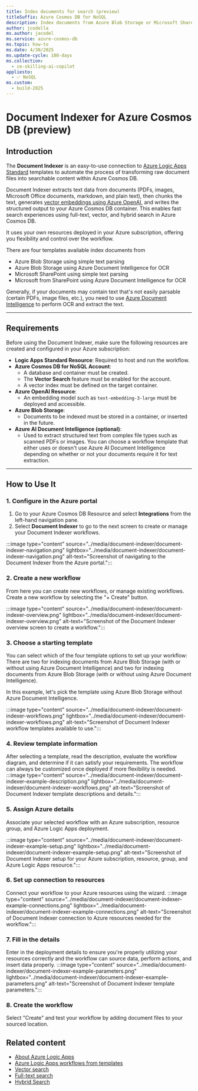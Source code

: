 ```yaml
---
title: Index documents for search (preview)
titleSuffix: Azure Cosmos DB for NoSQL
description: Index documents from Azure Blob Storage or Microsoft SharePoint for semantic search using Azure Logic Apps
author: jcodella
ms.author: jacodel
ms.service: azure-cosmos-db
ms.topic: how-to
ms.date: 4/30/2025
ms.update-cycle: 180-days
ms.collection:
  - ce-skilling-ai-copilot
appliesto:
  - ✅ NoSQL
ms.custom:
  - build-2025
---
```


# Document Indexer for Azure Cosmos DB (preview)

## Introduction

The **Document Indexer** is an easy-to-use connection to [Azure Logic Apps Standard](/azure/logic-apps/logic-apps-overview) templates to automate the process of transforming raw document files into searchable content within Azure Cosmos DB.

Document Indexer extracts text data from documents (PDFs, images, Microsoft Office documents, markdown, and plain text), then chunks the text, generates [vector embeddings using Azure OpenAI](/azure/ai-services/openai/how-to/embeddings), and writes the structured output to your Azure Cosmos DB container. This enables fast search experiences using full-text, vector, and hybrid search in Azure Cosmos DB.

It uses your own resources deployed in your Azure subscription, offering you flexibility and control over the workflow. 

There are four templates available index documents from 
- Azure Blob Storage using simple text parsing
- Azure Blob Storage using Azure Document Intelligence for OCR
- Microsoft SharePoint using simple text parsing
- Microsoft from SharePoint using Azure Document Intelligence for OCR

Generally, if your documents may contain text that's not easily parsable (certain PDFs, image files, etc.), you need to use [Azure Document Intelligence](/azure/ai-services/document-intelligence/overview) to perform OCR and extract the text. 

---

## Requirements
Before using the Document Indexer, make sure the following resources are created and configured in your Azure subscription:

- **Logic Apps Standard Resource**: Required to host and run the workflow.
- **Azure Cosmos DB for NoSQL Account**:
  - A database and container must be created.
  - The **Vector Search** feature must be enabled for the account.
  - A vector index must be defined on the target container.
- **Azure OpenAI Resource**:
  - An embedding model such as `text-embedding-3-large` must be deployed and accessible.
- **Azure Blob Storage**:
  - Documents to be indexed must be stored in a container, or inserted in the future.
- **Azure AI Document Intelligence (optional)**:
  - Used to extract structured text from complex file types such as scanned PDFs or images. You can choose a workflow template that either uses or doesn't use Azure AI Document Intelligence depending on whether or not your documents require it for text extraction.

---

## How to Use It

### 1. Configure in the Azure portal

 1. Go to your Azure Cosmos DB Resource and select **Integrations** from the left-hand navigation pane.
 2. Select **Document Indexer** to go to the next screen to create or manage your Document Indexer workflows.

:::image type="content" source="../media/document-indexer/document-indexer-navigation.png" lightbox="../media/document-indexer/document-indexer-navigation.png" alt-text="Screenshot of navigating to the Document Indexer from the Azure portal.":::

### 2. Create a new workflow
From here you can create new workflows, or manage existing workflows. Create a new workflow by selecting the "+ Create" button. 

:::image type="content" source="../media/document-indexer/document-indexer-overview.png" lightbox="../media/document-indexer/document-indexer-overview.png" alt-text="Screenshot of the Document Indexer overview screen to create a workflow.":::

### 3. Choose a starting template
You can select which of the four template options to set up your workflow: There are two for indexing documents from Azure Blob Storage (with or without using Azure Document Intelligence) and two for indexing documents from Azure Blob Storage (with or without using Azure Document Intelligence).

In this example, let's pick the template using Azure Blob Storage without Azure Document Intelligence.

  :::image type="content" source="../media/document-indexer/document-indexer-workflows.png" lightbox="../media/document-indexer/document-indexer-workflows.png" alt-text="Screenshot of Document Indexer workflow templates available to use.":::


### 4. Review template information
After selecting a template, read the description, evaluate the workflow diagram, and determine if it can satisfy your requirements. The workflow can always be customized once deployed if more flexibility is needed.
  :::image type="content" source="../media/document-indexer/document-indexer-example-description.png" lightbox="../media/document-indexer/document-indexer-workflows.png" alt-text="Screenshot of Document Indexer template descriptions and details.":::

### 5. Assign Azure details
Associate your selected workflow with an Azure subscription, resource group, and Azure Logic Apps deployment. 

  :::image type="content" source="../media/document-indexer/document-indexer-example-setup.png" lightbox="../media/document-indexer/document-indexer-example-setup.png" alt-text="Screenshot of Document Indexer setup for your Azure subscription, resource, group, and Azure Logic Apps resource.":::

### 6. Set up connection to resources
Connect your workflow to your Azure resources using the wizard.
  :::image type="content" source="../media/document-indexer/document-indexer-example-connections.png" lightbox="../media/document-indexer/document-indexer-example-connections.png" alt-text="Screenshot of Document Indexer connection to Azure resources needed for the workflow.":::

### 7. Fill in the details
Enter in the deployment details to ensure you're properly utilizing your resources correctly and the workflow can source data, perform actions, and insert data properly. 
  :::image type="content" source="../media/document-indexer/document-indexer-example-parameters.png" lightbox="../media/document-indexer/document-indexer-example-parameters.png" alt-text="Screenshot of Document Indexer template parameters.":::

### 8. Create the workflow
Select "Create" and test your workflow by adding document files to your sourced location. 


## Related content

- [About Azure Logic Apps](/azure/logic-apps/logic-apps-overview)
- [Azure Logic Apps workflows from templates](/azure/logic-apps/create-single-tenant-workflows-templates)
- [Vector search](../nosql/vector-search.md)
- [Full-text search](full-text-search.md)
- [Hybrid Search](hybrid-search.md)

